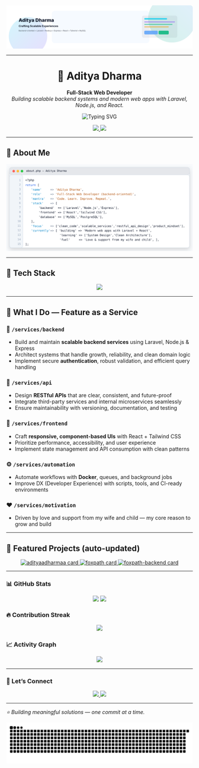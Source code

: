 <!-- Banner: auto light/dark -->
<p align="center">
  <picture>
    <source media="(prefers-color-scheme: dark)" srcset="assets/banner-dark.svg" />
    <source media="(prefers-color-scheme: light)" srcset="assets/banner-light.svg" />
    <img alt="Aditya Dharma — Crafting Scalable Experiences" src="assets/banner-light.svg" />
  </picture>
</p>

---

<h1 align="center">🚀 Aditya Dharma</h1>

<p align="center">
  <strong>Full-Stack Web Developer</strong> <br/>
  <em>Building scalable backend systems and modern web apps with Laravel, Node.js, and React.</em>
</p>

<p align="center">
  <img src="https://readme-typing-svg.herokuapp.com?font=Fira+Code&size=22&pause=1200&center=true&vCenter=true&width=700&lines=🚀+Full-Stack+Developer;🧠+Backend-Oriented+Problem+Solver;✨+Crafting+Scalable+Experiences" alt="Typing SVG" />
</p>

<p align="center">
  <a href="https://linkedin.com/in/adityadharmaa">
    <img src="https://img.shields.io/badge/LinkedIn-Connect-0077B5?style=for-the-badge&logo=linkedin&logoColor=white" />
  </a>
  <a href="mailto:agusadityadharma88@gmail.com">
    <img src="https://img.shields.io/badge/Email-Contact-D14836?style=for-the-badge&logo=gmail&logoColor=white" />
  </a>
</p>

---
## 🧭 About Me

<p align="center">
  <picture>
    <source media="(prefers-color-scheme: dark)" srcset="assets/aboutme-vscode-dark.svg" />
    <source media="(prefers-color-scheme: light)" srcset="assets/aboutme-vscode-light.svg" />
    <img alt="About Me — VSCode style" src="assets/aboutme-vscode-light.svg" />
  </picture>
</p>

---
## 🧰 Tech Stack

<p align="center">
  <img src="https://skillicons.dev/icons?i=laravel,nodejs,express,react,tailwind,mysql,postgresql,git,github,docker,postman&perline=4" />
</>

  
---

## 🧠 What I Do — Feature as a Service

### 🧱 `/services/backend`
- Build and maintain **scalable backend services** using Laravel, Node.js & Express  
- Architect systems that handle growth, reliability, and clean domain logic  
- Implement secure **authentication**, robust validation, and efficient query handling

### 🔗 `/services/api`
- Design **RESTful APIs** that are clear, consistent, and future-proof  
- Integrate third-party services and internal microservices seamlessly  
- Ensure maintainability with versioning, documentation, and testing

### 🎨 `/services/frontend`
- Craft **responsive, component-based UIs** with React + Tailwind CSS  
- Prioritize performance, accessibility, and user experience  
- Implement state management and API consumption with clean patterns

### ⚙️ `/services/automation`
- Automate workflows with **Docker**, queues, and background jobs  
- Improve DX (Developer Experience) with scripts, tools, and CI-ready environments

### ❤️ `/services/motivation`
- Driven by love and support from my wife and child — my core reason to grow and build

---

## 📌 Featured Projects (auto-updated)

<!-- FEATURED:START -->
<div align="center">
<a href="https://github.com/adityaadharmaa/adityaadharmaa">
<img src="https://github-readme-stats.vercel.app/api/pin/?username=adityaadharmaa&repo=adityaadharmaa&theme=tokyonight" alt="adityaadharmaa card" />
</a>
<a href="https://github.com/adityaadharmaa/foxpath">
<img src="https://github-readme-stats.vercel.app/api/pin/?username=adityaadharmaa&repo=foxpath&theme=tokyonight" alt="foxpath card" />
</a>
<a href="https://github.com/adityaadharmaa/foxpath-backend">
<img src="https://github-readme-stats.vercel.app/api/pin/?username=adityaadharmaa&repo=foxpath-backend&theme=tokyonight" alt="foxpath-backend card" />
</a>
</div>
<!-- FEATURED:END -->

---

### 📊 GitHub Stats
<p align="center">
  <img height="152" src="https://github-readme-stats.vercel.app/api?username=adityaadharmaa&show_icons=true&rank_icon=percentile&hide_border=false&theme=tokyonight" />
  <img height="152" src="https://github-readme-stats.vercel.app/api/top-langs/?username=adityaadharmaa&layout=compact&langs_count=8&theme=tokyonight" />
</p>

### 🔥 Contribution Streak
<p align="center">
  <img src="https://github-readme-streak-stats.herokuapp.com/?user=adityaadharmaa&theme=tokyonight" />
</p>

### 📈 Activity Graph
<p align="center">
  <img src="https://github-readme-activity-graph.vercel.app/graph?username=adityaadharmaa&theme=tokyo-night&radius=8" />
</p>

---

### 🔗 Let’s Connect
<p align="center">
  <a href="https://linkedin.com/in/adityadharmaa">
    <img src="https://img.shields.io/badge/LinkedIn-0077B5?style=for-the-badge&logo=linkedin&logoColor=white" />
  </a>
  <a href="mailto:agusadityadharma88@gmail.com">
    <img src="https://img.shields.io/badge/Email-D14836?style=for-the-badge&logo=gmail&logoColor=white" />
  </a>
</p>

---

<p align="left"><i>⭐ Building meaningful solutions — one commit at a time.</i></p>

<!-- Optional: Snake animation -->
<p align="center">
  <img src="https://raw.githubusercontent.com/adityaadharmaa/adityaadharmaa/output/snake.svg" alt="snake animation" />
</p>
